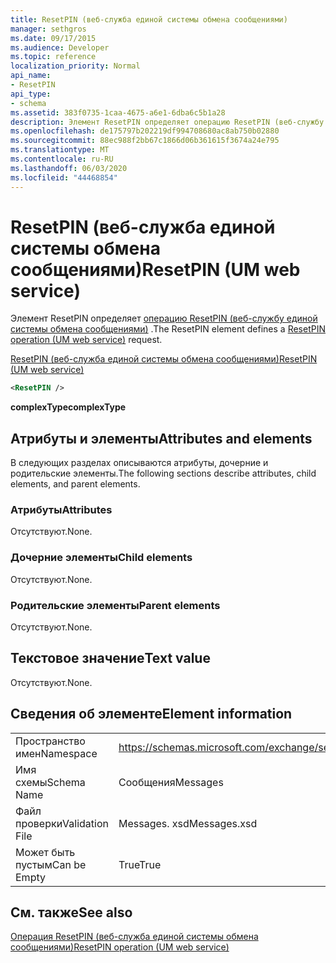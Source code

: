 ```yaml
---
title: ResetPIN (веб-служба единой системы обмена сообщениями)
manager: sethgros
ms.date: 09/17/2015
ms.audience: Developer
ms.topic: reference
localization_priority: Normal
api_name:
- ResetPIN
api_type:
- schema
ms.assetid: 383f0735-1caa-4675-a6e1-6dba6c5b1a28
description: Элемент ResetPIN определяет операцию ResetPIN (веб-службу единой системы обмена сообщениями).
ms.openlocfilehash: de175797b202219df994708680ac8ab750b02880
ms.sourcegitcommit: 88ec988f2bb67c1866d06b361615f3674a24e795
ms.translationtype: MT
ms.contentlocale: ru-RU
ms.lasthandoff: 06/03/2020
ms.locfileid: "44468854"
---
```

# <a name="resetpin-um-web-service"></a><span data-ttu-id="4a97e-103">ResetPIN (веб-служба единой системы обмена сообщениями)</span><span class="sxs-lookup"><span data-stu-id="4a97e-103">ResetPIN (UM web service)</span></span>

<span data-ttu-id="4a97e-104">Элемент ResetPIN определяет [операцию ResetPIN (веб-службу единой системы обмена сообщениями)](resetpin-operation-um-web-service.md) .</span><span class="sxs-lookup"><span data-stu-id="4a97e-104">The ResetPIN element defines a [ResetPIN operation (UM web service)](resetpin-operation-um-web-service.md) request.</span></span> 
  
[<span data-ttu-id="4a97e-105">ResetPIN (веб-служба единой системы обмена сообщениями)</span><span class="sxs-lookup"><span data-stu-id="4a97e-105">ResetPIN (UM web service)</span></span>](resetpin-um-web-service.md)
  
```xml
<ResetPIN />
```

 <span data-ttu-id="4a97e-106">**complexType**</span><span class="sxs-lookup"><span data-stu-id="4a97e-106">**complexType**</span></span>
## <a name="attributes-and-elements"></a><span data-ttu-id="4a97e-107">Атрибуты и элементы</span><span class="sxs-lookup"><span data-stu-id="4a97e-107">Attributes and elements</span></span>

<span data-ttu-id="4a97e-108">В следующих разделах описываются атрибуты, дочерние и родительские элементы.</span><span class="sxs-lookup"><span data-stu-id="4a97e-108">The following sections describe attributes, child elements, and parent elements.</span></span>
  
### <a name="attributes"></a><span data-ttu-id="4a97e-109">Атрибуты</span><span class="sxs-lookup"><span data-stu-id="4a97e-109">Attributes</span></span>

<span data-ttu-id="4a97e-110">Отсутствуют.</span><span class="sxs-lookup"><span data-stu-id="4a97e-110">None.</span></span>
  
### <a name="child-elements"></a><span data-ttu-id="4a97e-111">Дочерние элементы</span><span class="sxs-lookup"><span data-stu-id="4a97e-111">Child elements</span></span>

<span data-ttu-id="4a97e-112">Отсутствуют.</span><span class="sxs-lookup"><span data-stu-id="4a97e-112">None.</span></span>
  
### <a name="parent-elements"></a><span data-ttu-id="4a97e-113">Родительские элементы</span><span class="sxs-lookup"><span data-stu-id="4a97e-113">Parent elements</span></span>

<span data-ttu-id="4a97e-114">Отсутствуют.</span><span class="sxs-lookup"><span data-stu-id="4a97e-114">None.</span></span>
  
## <a name="text-value"></a><span data-ttu-id="4a97e-115">Текстовое значение</span><span class="sxs-lookup"><span data-stu-id="4a97e-115">Text value</span></span>

<span data-ttu-id="4a97e-116">Отсутствуют.</span><span class="sxs-lookup"><span data-stu-id="4a97e-116">None.</span></span>
  
## <a name="element-information"></a><span data-ttu-id="4a97e-117">Сведения об элементе</span><span class="sxs-lookup"><span data-stu-id="4a97e-117">Element information</span></span>

|||
|:-----|:-----|
|<span data-ttu-id="4a97e-118">Пространство имен</span><span class="sxs-lookup"><span data-stu-id="4a97e-118">Namespace</span></span>  <br/> |https://schemas.microsoft.com/exchange/services/2006/messages  <br/> |
|<span data-ttu-id="4a97e-119">Имя схемы</span><span class="sxs-lookup"><span data-stu-id="4a97e-119">Schema Name</span></span>  <br/> |<span data-ttu-id="4a97e-120">Сообщения</span><span class="sxs-lookup"><span data-stu-id="4a97e-120">Messages</span></span>  <br/> |
|<span data-ttu-id="4a97e-121">Файл проверки</span><span class="sxs-lookup"><span data-stu-id="4a97e-121">Validation File</span></span>  <br/> |<span data-ttu-id="4a97e-122">Messages. xsd</span><span class="sxs-lookup"><span data-stu-id="4a97e-122">Messages.xsd</span></span>  <br/> |
|<span data-ttu-id="4a97e-123">Может быть пустым</span><span class="sxs-lookup"><span data-stu-id="4a97e-123">Can be Empty</span></span>  <br/> |<span data-ttu-id="4a97e-124">True</span><span class="sxs-lookup"><span data-stu-id="4a97e-124">True</span></span>  <br/> |
   
## <a name="see-also"></a><span data-ttu-id="4a97e-125">См. также</span><span class="sxs-lookup"><span data-stu-id="4a97e-125">See also</span></span>



[<span data-ttu-id="4a97e-126">Операция ResetPIN (веб-служба единой системы обмена сообщениями)</span><span class="sxs-lookup"><span data-stu-id="4a97e-126">ResetPIN operation (UM web service)</span></span>](resetpin-operation-um-web-service.md)

